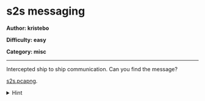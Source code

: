 # s2s messaging
**Author: kristebo**

**Difficulty: easy**

**Category: misc** 

---

Intercepted ship to ship communication. Can you find the message?

[s2s.pcapng](uploads/s2s.pcapng).


<details><summary>Hint</summary><p> 

MQTT
</p></details>
